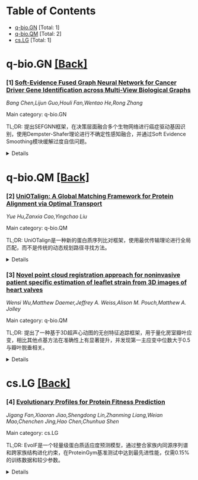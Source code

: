 <div id=toc></div>

# Table of Contents

- [q-bio.GN](#q-bio.GN) [Total: 1]
- [q-bio.QM](#q-bio.QM) [Total: 2]
- [cs.LG](#cs.LG) [Total: 1]


<div id='q-bio.GN'></div>

# q-bio.GN [[Back]](#toc)

### [1] [Soft-Evidence Fused Graph Neural Network for Cancer Driver Gene Identification across Multi-View Biological Graphs](https://arxiv.org/abs/2510.06290)
*Bang Chen,Lijun Guo,Houli Fan,Wentao He,Rong Zhang*

Main category: q-bio.GN

TL;DR: 提出SEFGNN框架，在决策层面融合多个生物网络进行癌症驱动基因识别，使用Dempster-Shafer理论进行不确定性感知融合，并通过Soft Evidence Smoothing模块缓解过度自信问题。


<details>
  <summary>Details</summary>
Motivation: 现有GNN方法主要依赖单一PPI网络，忽略了其他生物网络的互补信息。特征级融合方法假设网络间基因关系一致，可能忽略网络异质性并引入冲突信息。

Method: SEFGNN将每个生物网络视为独立证据源，在决策层面使用Dempster-Shafer理论进行不确定性感知融合，并引入Soft Evidence Smoothing模块改善排序稳定性。

Result: 在三个癌症数据集上的实验表明，SEFGNN持续优于现有最优基线方法，并在发现新癌症驱动基因方面表现出强大潜力。

Conclusion: 决策层面的多网络融合方法能有效利用网络异质性，SEFGNN通过不确定性感知融合和软证据平滑，在癌症驱动基因识别任务中取得了优越性能。

Abstract: Identifying cancer driver genes (CDGs) is essential for understanding cancer
mechanisms and developing targeted therapies. Graph neural networks (GNNs) have
recently been employed to identify CDGs by capturing patterns in biological
interaction networks. However, most GNN-based approaches rely on a single
protein-protein interaction (PPI) network, ignoring complementary information
from other biological networks. Some studies integrate multiple networks by
aligning features with consistency constraints to learn unified gene
representations for CDG identification. However, such representation-level
fusion often assumes congruent gene relationships across networks, which may
overlook network heterogeneity and introduce conflicting information. To
address this, we propose Soft-Evidence Fusion Graph Neural Network (SEFGNN), a
novel framework for CDG identification across multiple networks at the decision
level. Instead of enforcing feature-level consistency, SEFGNN treats each
biological network as an independent evidence source and performs
uncertainty-aware fusion at the decision level using Dempster-Shafer Theory
(DST). To alleviate the risk of overconfidence from DST, we further introduce a
Soft Evidence Smoothing (SES) module that improves ranking stability while
preserving discriminative performance. Experiments on three cancer datasets
show that SEFGNN consistently outperforms state-of-the-art baselines and
exhibits strong potential in discovering novel CDGs.

</details>


<div id='q-bio.QM'></div>

# q-bio.QM [[Back]](#toc)

### [2] [UniOTalign: A Global Matching Framework for Protein Alignment via Optimal Transport](https://arxiv.org/abs/2510.06554)
*Yue Hu,Zanxia Cao,Yingchao Liu*

Main category: q-bio.QM

TL;DR: UniOTalign是一种新的蛋白质序列比对框架，使用最优传输理论进行全局匹配，而不是传统的动态规划路径寻找方法。


<details>
  <summary>Details</summary>
Motivation: 传统动态规划算法在处理非顺序相似性（如结构域重排或环状置换）时存在局限性，需要一种新的全局匹配方法。

Method: 利用预训练蛋白质语言模型生成残基嵌入，使用融合不平衡Gromov-Wasserstein距离计算最优传输计划，同时最小化特征差异并保持序列内部几何结构。

Result: 该方法能够自然处理不同长度的序列，特别适用于具有非顺序相似性的蛋白质比对。

Conclusion: UniOTalign提供了一个数学原理严谨的全局匹配新范式，超越了传统路径寻找算法的限制。

Abstract: Protein sequence alignment is a cornerstone of bioinformatics, traditionally
approached using dynamic programming (DP) algorithms that find an optimal
sequential path. This paper introduces UniOTalign, a novel framework that
recasts alignment from a fundamentally different perspective: global matching
via Optimal Transport (OT). Instead of finding a path, UniOTalign computes an
optimal flow or transport plan between two proteins, which are represented as
distributions of residues in a high-dimensional feature space. We leverage
pre-trained Protein Language Models (PLMs) to generate rich, context-aware
embeddings for each residue. The core of our method is the Fused Unbalanced
Gromov-Wasserstein (FUGW) distance, which finds a correspondence that
simultaneously minimizes feature dissimilarity and preserves the internal
geometric structure of the sequences. This approach naturally handles sequences
of different lengths and is particularly powerful for aligning proteins with
nonsequential similarities, such as domain shuffling or circular permutations,
which are challenging for traditional DP methods. UniOTalign therefore offers a
new, mathematically principled, global matching paradigm for protein alignment,
moving beyond the limitations of path-finding algorithms.

</details>


### [3] [Novel point cloud registration approach for noninvasive patient specific estimation of leaflet strain from 3D images of heart valves](https://arxiv.org/abs/2510.06578)
*Wensi Wu,Matthew Daemer,Jeffrey A. Weiss,Alison M. Pouch,Matthew A. Jolley*

Main category: q-bio.QM

TL;DR: 提出了一种基于3D超声心动图的无创特征追踪框架，用于量化房室瓣叶应变，相比其他点基方法在准确性上有显著提升，并发现第一主应变中位数大于0.5与瓣叶脱垂相关。


<details>
  <summary>Details</summary>
Motivation: 瓣膜性心脏病普遍存在且是心力衰竭的主要原因，但目前缺乏稳健且通用的无创方法来从临床图像中量化瓣膜应变。

Method: 开发了一种特征追踪框架，使用3D超声心动图来量化房室瓣叶应变，无需参数调整即可在不同形态的瓣膜间稳健跟踪相位间变形。

Result: 该方法在评估心脏瓣膜解剖变形和应变方面表现出优越准确性，验证了有限元基准，并发现第一主应变中位数大于0.5与瓣叶脱垂相关。

Conclusion: 进一步研究心脏瓣膜疾病的生物力学特征有望增强瓣膜性心脏病的预后评估和纵向评价。

Abstract: Valvular heart disease is prevalent and a major contributor to heart failure.
Valve leaflet strain is a promising metric for evaluating the mechanics
underlying the initiation and progression of valvular pathology. However,
robust and generalizable methods for noninvasively quantifying valvular strain
from clinically acquired patient images remain limited. In this work, we
present a novel feature-tracking framework for quantifying leaflet strain in
atrioventricular valves using 3D echocardiographic images of pediatric and
adult patients. Our method demonstrated superior accuracy in the assessment of
anatomical deformation and strain of heart valves compared to other point-based
approaches, as verified against a finite element benchmark. Further, our
approach can robustly track inter-phase deformation of valves across highly
variable morphologies without parameter tuning. Our analysis revealed that a
median and interquartile range of the 1st principal strain greater than 0.5 is
associated with leaflet billow (prolapse). Further investigation of the
biomechanical signatures of heart valve disease has the potential to enhance
prognostic assessment and longitudinal evaluation of valvular disease.

</details>


<div id='cs.LG'></div>

# cs.LG [[Back]](#toc)

### [4] [Evolutionary Profiles for Protein Fitness Prediction](https://arxiv.org/abs/2510.07286)
*Jigang Fan,Xiaoran Jiao,Shengdong Lin,Zhanming Liang,Weian Mao,Chenchen Jing,Hao Chen,Chunhua Shen*

Main category: cs.LG

TL;DR: EvoIF是一个轻量级蛋白质适应度预测模型，通过整合家族内同源序列谱和跨家族结构进化约束，在ProteinGym基准测试中达到最先进性能，仅需0.15%的训练数据和较少参数。


<details>
  <summary>Details</summary>
Motivation: 蛋白质语言模型在零样本适应度预测中表现出色，但受限于序列空间巨大与实验数据有限之间的矛盾。作者从自然进化作为隐式奖励最大化和掩码语言建模作为逆强化学习的统一视角出发，开发更高效的适应度预测方法。

Method: 提出EvoIF模型，整合两个互补的进化信号：1)从检索同源序列获得的家族内谱；2)从逆折叠逻辑值提取的跨家族结构进化约束。通过紧凑的转换块融合序列-结构表示与这些谱，产生用于对数优势评分的校准概率。

Result: 在ProteinGym基准测试（217个突变实验；>250万个突变体）中，EvoIF及其MSA增强变体达到最先进或具有竞争力的性能，仅使用0.15%的训练数据且参数少于最近的大型模型。消融实验证实家族内和跨家族谱具有互补性，提高了跨功能类型、MSA深度、分类群和突变深度的鲁棒性。

Conclusion: EvoIF提供了一个高效且轻量级的蛋白质适应度预测解决方案，通过整合互补的进化信号实现了优越的性能，同时显著减少了计算和训练数据需求。

Abstract: Predicting the fitness impact of mutations is central to protein engineering
but constrained by limited assays relative to the size of sequence space.
Protein language models (pLMs) trained with masked language modeling (MLM)
exhibit strong zero-shot fitness prediction; we provide a unifying view by
interpreting natural evolution as implicit reward maximization and MLM as
inverse reinforcement learning (IRL), in which extant sequences act as expert
demonstrations and pLM log-odds serve as fitness estimates. Building on this
perspective, we introduce EvoIF, a lightweight model that integrates two
complementary sources of evolutionary signal: (i) within-family profiles from
retrieved homologs and (ii) cross-family structural-evolutionary constraints
distilled from inverse folding logits. EvoIF fuses sequence-structure
representations with these profiles via a compact transition block, yielding
calibrated probabilities for log-odds scoring. On ProteinGym (217 mutational
assays; >2.5M mutants), EvoIF and its MSA-enabled variant achieve
state-of-the-art or competitive performance while using only 0.15% of the
training data and fewer parameters than recent large models. Ablations confirm
that within-family and cross-family profiles are complementary, improving
robustness across function types, MSA depths, taxa, and mutation depths. The
codes will be made publicly available at https://github.com/aim-uofa/EvoIF.

</details>
